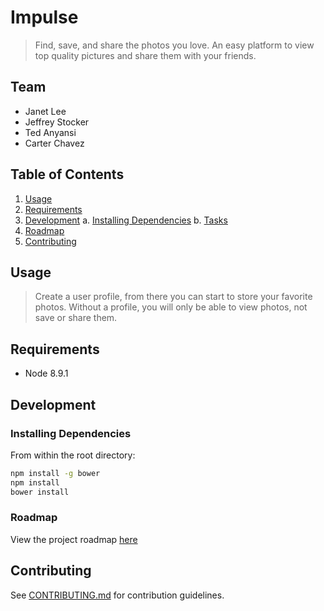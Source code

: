 # Impulse

> Find, save, and share the photos you love. An easy platform to view top quality pictures and share them with your friends.

## Team

  - Janet Lee
  - Jeffrey Stocker
  - Ted Anyansi
  - Carter Chavez

## Table of Contents

1. [Usage](#Usage)
2. [Requirements](#requirements)
3. [Development](#development)
    a. [Installing Dependencies](#installing-dependencies)
    b. [Tasks](#tasks)
4. [Roadmap](#roadmap)
5. [Contributing](#contributing)

## Usage

> Create a user profile, from there you can start to store your favorite photos.
> Without a profile, you will only be able to view photos, not save or share them.

## Requirements

- Node 8.9.1



## Development

### Installing Dependencies

From within the root directory:

```sh
npm install -g bower
npm install
bower install
```

### Roadmap

View the project roadmap [here](https://docs.google.com/spreadsheets/d/1ldAAsgkCzwxRMjYKmlyn1AH73KN1VDDmkCAxwgyR_AA/edit#gid=777485879)


## Contributing

See [CONTRIBUTING.md](CONTRIBUTING.md) for contribution guidelines.
